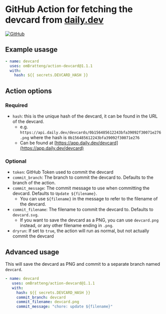 # GitHub Action for fetching the devcard from [daily.dev](https://api.daily.dev/get?r=omBratteng)

[![GitHub](https://img.shields.io/github/license/omBratteng/action-devcard)](LICENSE)

## Example usasge

```yaml
- name: devcard
  uses: omBratteng/action-devcard@1.1.1
  with:
    hash: ${{ secrets.DEVCARD_HASH }}
```

## Action options

### Required

- `hash`: this is the unique hash of the devcard, it can be found in the URL of the devcard.
  - e.g. `https://api.daily.dev/devcards/0b156485612243bfa39092f30071e276.png` where the hash is `0b156485612243bfa39092f30071e276`
  - Can be found at [https://app.daily.dev/devcard](https://app.daily.dev/devcard)

### Optional

- `token`: GitHub Token used to commit the devcard
- `commit_branch`: The branch to commit the devcard to. Defaults to the branch of the action.
- `commit_message`: The commit message to use when committing the devcard. Defaults to `Update ${filename}`.
  - You can use `${filename}` in the message to refer to the filename of the devcard.
- `commit_filename`: The filename to commit the devcard to. Defaults to `devcard.svg`.
  - If you want to save the devcard as a PNG, you can use `devcard.png` instead, or any other filename ending in `.png`.
- `dryrun`: If set to `true`, the action will run as normal, but not actually commit the devcard

## Advanced usage

This will save the devcard as PNG and commit to a separate branch named `devcard`.

```yaml
- name: devcard
   uses: omBratteng/action-devcard@1.1.1
   with:
     hash: ${{ secrets.DEVCARD_HASH }}
     commit_branch: devcard
     commit_filename: devcard.png
     commit_message: "chore: update ${filename}"
```
